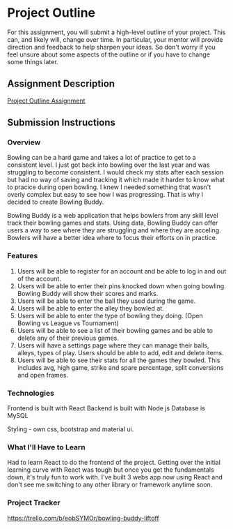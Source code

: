 # Project Outline
For this assignment, you will submit a high-level outline of your project. This can, and likely will, change over time. In particular, your mentor will provide direction and feedback to help sharpen your ideas. So don't worry if you feel unsure about some aspects of the outline or if you have to change some things later.

## Assignment Description
[Project Outline Assignment](https://education.launchcode.org/liftoff/modules/assignments/project-outline)

## Submission Instructions

### Overview
Bowling can be a hard game and takes a lot of practice to get to a consistent level. I just got back into bowling over the last year and was struggling to become consistent. I would check my stats after each session but had no way of saving and tracking it which made it harder to know what to pracice during open bowling. I knew I needed something that wasn't overly complex but easy to see how I was progressing. That is why I decided to create Bowling Buddy.

Bowling Buddy is a web application that helps bowlers from any skill level track their bowling games and stats. Using data, Bowling Buddy can offer users a way to see where they are struggling and where they are acceling. Bowlers will have a better idea where to focus their efforts on in practice. 
### Features
1. Users will be able to register for an account and be able to log in and out of the account.
2. Users will be able to enter their pins knocked down when going bowling. Bowling Buddy will show their scores and marks.
3. Users will be able to enter the ball they used during the game.
4. Users will be able to enter the alley they bowled at.
5. Users will be able to enter the type of bowling they doing. (Open Bowling vs League vs Tournament)
6. Users will be able to see a list of their bowling games and be able to delete any of their previous games.
7. Users will have a settings page where they can manage their balls, alleys, types of play. Users should be able to add, edit and delete items.
8. Users will be able to see their stats for all the games they bowled. This includes avg, high game, strike and spare percentage, split conversions and open frames. 
### Technologies
Frontend is built with React
Backend is built with Node js
Database is MySQL

Styling - own css, bootstrap and material ui.
### What I'll Have to Learn
Had to learn React to do the frontend of the project. Getting over the initial learning curve with React was tough but once you get the fundamentals down, it's truly fun to work with. I've built 3 webs app now using React and don't see me switching to any other library or framework anytime soon.
### Project Tracker
https://trello.com/b/eobSYMOr/bowling-buddy-liftoff
